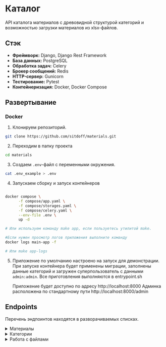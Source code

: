 # Каталог

API каталога материалов с древовидной структурой категорий и возможностью загрузки материалов из xlsx-файлов.

## Стэк

-   **Фреймворк:** Django, Django Rest Framework
-   **База данных:** PostgreSQL
-   **Обработка задач:** Celery
-   **Брокер сообщений:** Redis
-   **HTTP-сервер:** Gunicorn
-   **Тестирование:** Pytest
-   **Контейнеризация:** Docker, Docker Compose

## Развертывание

### Docker

1. Клонируем репозиторий.

```bash
git clone https://github.com/sitdoff/materials.git
```

2. Переходим в папку проекта

```bash
cd materials
```

3. Создаем `.env`-файл с переменными окружения.

```bash
cat .env_example > .env
```

4. Запускаем сборку и запуск контейнеров

```bash

docker compose \
      -f compose/app.yaml \
      -f compose/storages.yaml \
      -f compose/celery.yaml \
      --env-file .env \
      up -d

# Или используем команду make app, если пользуетесь утилитой make.

#Если нужен просмотр логов приложения выполните команду
docker logs main-app -f

# Или make app-logs
```

5. Приложение по умолчанию настроено на запуск для демонстрации. При запуске контейнера будет
   применены миграции, заполнены данные категорий и загружен суперпользователь с данными `admin:admin`.
   Все приготовления выполняются в entrypoint.sh

    Приложение будет доступно по адресу http://localhost:8000
    Админка расположена по стандартному пути http://localhost:8000/admin

## Endpoints

Перечень эндпоинтов находятся в разворачиваемых списках.

<details>
<summary>Материалы</summary>

---

-   #### Получить список материалов

    Method: GET

    **/api/v1/catalog/materials/list**

---

-   #### Создать новый материал

    Method: POST

    **/api/v1/catalog/materials/list**

    Пример тела запроса:

    ```json
    {
        "title": "Материал 5",
        "code": "123",
        "price": "321.00",
        "category": 1
    }
    ```

---

-   #### Получить конкретный материал используя ID

    Method: GET

    **/api/v1/catalog/materials/id/{id}**

---

-   #### Получить конкретный материал используя code

    Method: GET

    **/api/v1/catalog/materials/code/{code}**

---

-   #### Обновить данные материала используя ID

    Method: PUT

    **/api/v1/catalog/materials/id/{id}**

    Пример тела запроса:

    ```json
    {
        "title": "Обновленный материал",
        "code": "new_code",
        "price": "321.00",
        "category": 2
    }
    ```

---

-   #### Обновить данные материала используя code

    Method: PUT

    **/api/v1/catalog/materials/code/{code}**

    Пример тела запроса:

    ```json
    {
        "title": "Обновленный материал",
        "code": "new_code",
        "price": "321.00",
        "category": 2
    }
    ```

---

-   #### Удалить материал

    Method: DELETE

    **/api/v1/catalog/materials/delete/3**

---

</details>

<details>
<summary>Категории</summary>

---

-   #### Получить плоских список категорий

    Method: GET

    **/api/v1/catalog/categories/list**

---

-   #### Получить дерево категорий с материалами

    Method: GET

    **/api/v1/catalog/categories/tree**

---

-   #### Получить данные конкретной категории используя ID

    Method: GET

    **/api/v1/catalog/categories/id/{id}**

---

-   #### Создать новую категорию

    Method: POST

    **/api/v1/catalog/categories/list**

    Пример тела запроса

    ```json
    {
        "title": "New category",
        "parent": 2
    }
    ```

---

-   #### Обновить данные конкретной категории

    Method: PUT

    **/api/v1/catalog/categories/id/{id}**

    Пример тела запроса

    ```json
    {
        "title": "Детали весьма нестандартные"
    }
    ```

---

-   #### Удалить категорию

    Method: DELETE

    **/api/v1/catalog/categories/delete/{id}**

---

</details>

<details>
<summary>Работа с файлами</summary>

---

-   #### Загрузить файл с данными

    Method: POST

    **/api/v1/catalog/documents/upload**

    Загрузка должна выполняется с помощью form-data.

    file - загружаемый файл

---

-   #### Проверить статус обработки файла по его ID

    Method: GET

    **/api/v1/catalog/documents/status/{id}**

---

</details>
